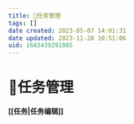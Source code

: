 ```yaml
---
title: 📅任务管理
tags: []
date created: 2023-05-07 14:01:31
date updated: 2023-11-28 10:51:06
uid: 1683439291085
---
```


# 📅任务管理

**[[任务|任务编辑]]**
